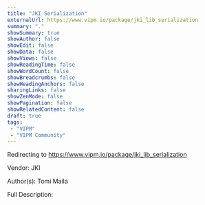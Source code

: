 ```yaml
---
title: "JKI Serialization"
externalUrl: https://www.vipm.io/package/jki_lib_serialization
summary: "."
showSummary: true
showAuthor: false
showEdit: false
showData: false
showViews: false
showReadingTime: false
showWordCount: false
showBreadcrumbs: false
showHeadingAnchors: false
sharingLinks: false
showZenMode: false
showPagination: false
showRelatedContent: false
draft: true
tags:
 - "VIPM"
 - "VIPM Community"
---
```


Redirecting to https://www.vipm.io/package/jki_lib_serialization

Vendor: JKI

Author(s): Tomi Maila
 
Full Description:
